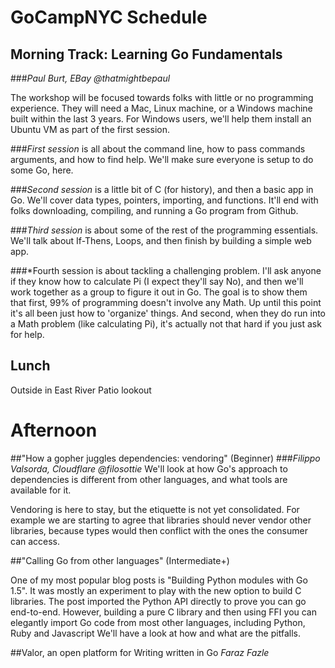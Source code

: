 # GoCampNYC Schedule

## Morning Track: Learning Go Fundamentals
###*Paul Burt, EBay*
_@thatmightbepaul_

The workshop will be focused towards folks with little or no programming experience. They will need a Mac, Linux machine, or a Windows machine built within the last 3 years. For Windows users, we'll help them install an Ubuntu VM as part of the first session.

###*First session* 
is all about the command line, how to pass commands arguments, and how to find help. We'll make sure everyone is setup to do some Go, here.

###*Second session* 
is a little bit of C (for history), and then a basic app in Go. We'll cover data types, pointers, importing, and functions. It'll end with folks downloading, compiling, and running a Go program from Github.

###*Third session* 
is about some of the rest of the programming essentials. We'll talk about If-Thens, Loops, and then finish by building a simple web app.

###*Fourth session
is about tackling a challenging problem. I'll ask anyone if they know how to calculate Pi (I expect they'll say No), and then we'll work together as a group to figure it out in Go. The goal is to show them that first, 99% of programming doesn't involve any Math. Up until this point it's all been just how to 'organize' things. And second, when they do run into a Math problem (like calculating Pi), it's actually not that hard if you just ask for help.

## Lunch

Outside in East River Patio lookout

# Afternoon

##"How a gopher juggles dependencies: vendoring" (Beginner)
###*Filippo Valsorda, Cloudflare*
_@filosottie_
We'll look at how Go's approach to dependencies is different from other
languages, and what tools are available for it.

Vendoring is here to stay, but the etiquette is not yet consolidated.
For example we are starting to agree that libraries should never vendor
other libraries, because types would then conflict with the ones the
consumer can access.

##"Calling Go from other languages" (Intermediate+)

One of my most popular blog posts is "Building Python modules with Go
1.5". It was mostly an experiment to play with the new option to build C
libraries. The post imported the Python API directly to prove you can go
end-to-end. However, building a pure C library and then using FFI you
can elegantly import Go code from most other languages, including
Python, Ruby and Javascript We'll have a look at how and what are the
pitfalls.

##Valor, an open platform for Writing 
written in Go
*Faraz Fazle*

